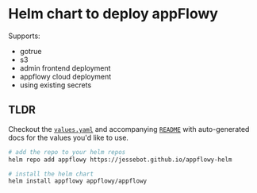 # Helm chart to deploy appFlowy

Supports:

- gotrue
- s3
- admin frontend deployment
- appflowy cloud deployment
- using existing secrets

## TLDR

Checkout the [`values.yaml`](./appflowy/values.yaml) and accompanying [`README`](./appflowy/README.md) with auto-generated docs for the values you'd like to use.

```bash
# add the repo to your helm repos
helm repo add appflowy https://jessebot.github.io/appflowy-helm

# install the helm chart
helm install appflowy appflowy/appflowy
```

